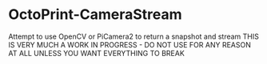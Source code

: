 # OctoPrint-CameraStream
Attempt to use OpenCV or PiCamera2 to return a snapshot and stream
THIS IS VERY MUCH A WORK IN PROGRESS - DO NOT USE FOR ANY REASON AT ALL UNLESS YOU WANT EVERYTHING TO BREAK
